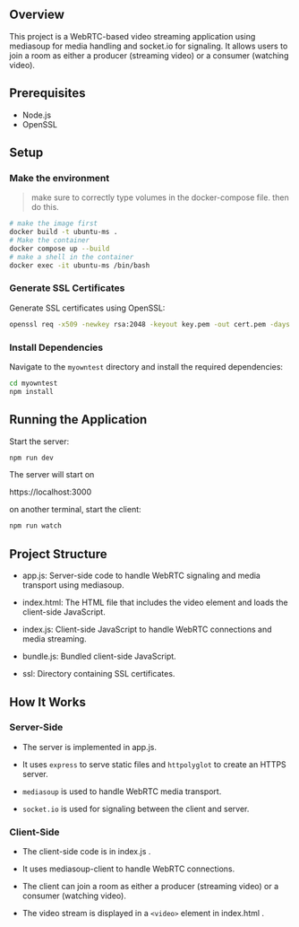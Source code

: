 ## Overview

This project is a WebRTC-based video streaming application using mediasoup for media handling and socket.io
for signaling. It allows users to join a room as either a producer (streaming video) or a consumer (watching video).

## Prerequisites

- Node.js
- OpenSSL

## Setup

### Make the environment

> make sure to correctly type volumes in the docker-compose file. then do this.

```bash
# make the image first
docker build -t ubuntu-ms .
# Make the container
docker compose up --build
# make a shell in the container
docker exec -it ubuntu-ms /bin/bash
```

### Generate SSL Certificates

Generate SSL certificates using OpenSSL:

```bash
openssl req -x509 -newkey rsa:2048 -keyout key.pem -out cert.pem -days 365
```

### Install Dependencies

Navigate to the `myowntest` directory and install the required dependencies:

```bash
cd myowntest
npm install
```

## Running the Application

Start the server:

```bash
npm run dev
```

The server will start on

https://localhost:3000

on another terminal, start the client:

```bash
npm run watch
```

## Project Structure

- app.js: Server-side code to handle WebRTC signaling and media transport using mediasoup.

- index.html: The HTML file that includes the video element and loads the client-side JavaScript.

- index.js: Client-side JavaScript to handle WebRTC connections and media streaming.

- bundle.js: Bundled client-side JavaScript.

- ssl: Directory containing SSL certificates.

## How It Works

### Server-Side

- The server is implemented in app.js.

- It uses `express` to serve static files and `httpolyglot` to create an HTTPS server.

- `mediasoup` is used to handle WebRTC media transport.

- `socket.io` is used for signaling between the client and server.

### Client-Side

- The client-side code is in
  index.js
  .

- It uses
  mediasoup-client
  to handle WebRTC connections.

- The client can join a room as either a producer (streaming video) or a consumer (watching video).
- The video stream is displayed in a `<video>` element in
  index.html
  .

